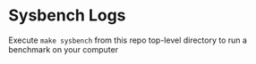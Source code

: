 # Sysbench Logs

Execute `make sysbench` from this repo top-level directory to run a benchmark
on your computer
